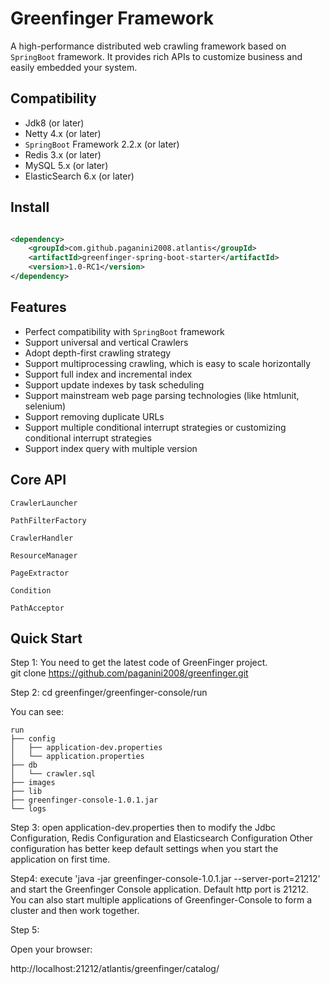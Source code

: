 # Greenfinger Framework
A high-performance distributed web crawling framework based on <code>SpringBoot</code> framework. It provides rich APIs to customize business and easily embedded your system. 

## Compatibility

* Jdk8 (or later)
* Netty 4.x (or later)
* <code>SpringBoot</code> Framework 2.2.x (or later)
* Redis 3.x (or later)
* MySQL 5.x (or later)
* ElasticSearch 6.x (or later)

## Install

``` xml

<dependency>
    <groupId>com.github.paganini2008.atlantis</groupId>
    <artifactId>greenfinger-spring-boot-starter</artifactId>
    <version>1.0-RC1</version>
</dependency>

```

## Features

* Perfect compatibility with <code>SpringBoot</code> framework
* Support universal and vertical Crawlers
* Adopt depth-first crawling strategy
* Support multiprocessing crawling, which is easy to scale horizontally
* Support full index and incremental index
* Support update indexes by task scheduling
* Support mainstream web page parsing technologies (like htmlunit, selenium)
* Support removing duplicate URLs
* Support multiple conditional interrupt strategies or customizing conditional interrupt strategies
* Support index query with multiple version 



## Core API

<code>CrawlerLauncher</code>

<code>PathFilterFactory</code>

<code>CrawlerHandler</code>

<code>ResourceManager</code>

<code>PageExtractor</code>

<code>Condition</code>

<code>PathAcceptor</code>




## Quick Start

Step 1:
You need to get the latest code of GreenFinger project.  
git clone https://github.com/paganini2008/greenfinger.git

Step 2:
cd greenfinger/greenfinger-console/run

You can see:

```
run
├── config
│   ├── application-dev.properties
│   └── application.properties
├── db
│   └── crawler.sql
├── images
├── lib
├── greenfinger-console-1.0.1.jar
└── logs

```


Step 3:
open application-dev.properties then to modify the Jdbc Configuration, Redis Configuration and Elasticsearch Configuration
Other configuration has better keep default settings when you start the application on first time.

Step4:
execute 'java -jar greenfinger-console-1.0.1.jar --server-port=21212' and start the Greenfinger Console application.
Default http port is 21212. You can also  start multiple applications of Greenfinger-Console to form a cluster and then work together.



Step 5:

Open your browser:

http://localhost:21212/atlantis/greenfinger/catalog/
